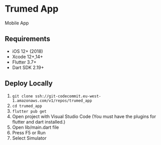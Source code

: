 # Trumed App

Mobile App

## Requirements

* iOS 12+ (2018)
* Xcode 12+,14+
* Flutter 3.7+
* Dart SDK 2.19+

## Deploy Locally

1. `git clone ssh://git-codecommit.eu-west-1.amazonaws.com/v1/repos/trumed_app`
2. `cd trumed_app`
3. `flutter pub get`
4. Open project with Visual Studio Code (You must have the plugins for flutter and dart installed.)
5. Open lib/main.dart file
6. Press F5 or Run
7. Select Simulator

